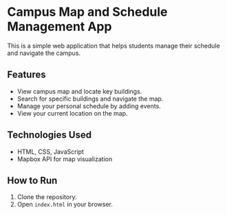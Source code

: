 # Campus Map and Schedule Management App
This is a simple web application that helps students manage their schedule and navigate the campus.

## Features
- View campus map and locate key buildings.
- Search for specific buildings and navigate the map.
- Manage your personal schedule by adding events.
- View your current location on the map.

## Technologies Used
- HTML, CSS, JavaScript
- Mapbox API for map visualization

## How to Run
1. Clone the repository.
2. Open `index.html` in your browser.
